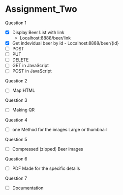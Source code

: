 # Assignment_Two

Question 1

- [x] Display Beer List with link
     -   Localhost:8888/beer/link
- [x] Get indevidual beer by id
      -  Localhost:8888/beer/{id}
- [ ] POST 
- [ ] PUT
- [ ] DELETE
- [ ] GET in JavaScript
- [ ] POST in JavaScript

Question 2 

- [ ] Map HTML

Question 3

- [ ] Making QR

Question 4

- [ ] one Method for the images Large or thumbnail

Question 5

- [ ] Compressed (zipped) Beer images

Question 6

- [ ] PDF Made for the specific details

Question 7

- [ ] Documentation
